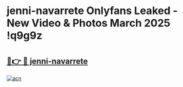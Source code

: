 # jenni-navarrete Onlyfans Leaked - New Video & Photos March 2025 !q9g9z

# <h2><a href="https://d9mwal.iuczelnia.edu.pl?title=jenni-navarrete&ref=q9g9z">🔗👉 🔴 jenni-navarrete</a></h2>

[![acn](https://github.com/user-attachments/assets/0f9c940e-d8b0-45ae-aac7-cd30a18b3e1c)](https://d9mwal.iuczelnia.edu.pl?title=jenni-navarrete&ref=q9g9z)

